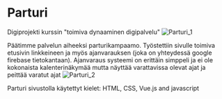 # Parturi

Digiprojekti kurssin "toimiva dynaaminen digipalvelu"
![Parturi_1](https://user-images.githubusercontent.com/54435867/147855939-c8147888-074f-4b1e-89db-a394cecf1e7f.jpg)

Päätimme palvelun aiheeksi parturikampaamo. Työstettiin sivulle toimiva etusivin linkkeineen ja myös ajanvarauksen (joka on yhteydessä google firebase tietokantaan). Ajanvaraus systeemi on erittäin simppeli ja ei ole kokonaista kalenterinäkymää mutta näyttää varattavissa olevat ajat ja peittää varatut ajat
![Parturi_2](https://user-images.githubusercontent.com/54435867/147855990-8848f93e-7fa2-4390-94ca-21592e50c0e9.jpg)


Parturi sivustolla käytettyt kielet: HTML, CSS, Vue.js and javascript

